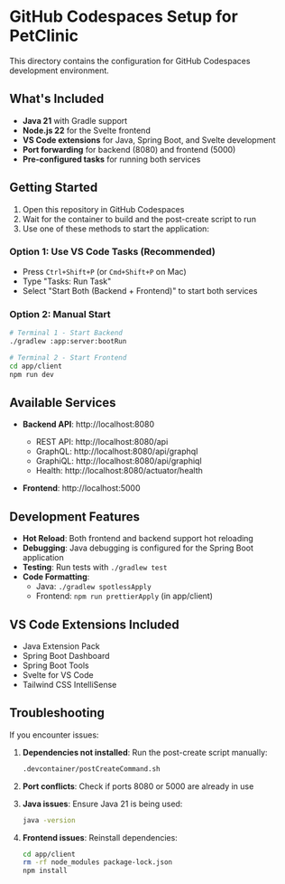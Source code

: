 # GitHub Codespaces Setup for PetClinic

This directory contains the configuration for GitHub Codespaces development environment.

## What's Included

- **Java 21** with Gradle support
- **Node.js 22** for the Svelte frontend
- **VS Code extensions** for Java, Spring Boot, and Svelte development
- **Port forwarding** for backend (8080) and frontend (5000)
- **Pre-configured tasks** for running both services

## Getting Started

1. Open this repository in GitHub Codespaces
2. Wait for the container to build and the post-create script to run
3. Use one of these methods to start the application:

### Option 1: Use VS Code Tasks (Recommended)
- Press `Ctrl+Shift+P` (or `Cmd+Shift+P` on Mac)
- Type "Tasks: Run Task"
- Select "Start Both (Backend + Frontend)" to start both services

### Option 2: Manual Start
```bash
# Terminal 1 - Start Backend
./gradlew :app:server:bootRun

# Terminal 2 - Start Frontend
cd app/client
npm run dev
```

## Available Services

- **Backend API**: http://localhost:8080
  - REST API: http://localhost:8080/api
  - GraphQL: http://localhost:8080/api/graphql
  - GraphiQL: http://localhost:8080/api/graphiql
  - Health: http://localhost:8080/actuator/health

- **Frontend**: http://localhost:5000

## Development Features

- **Hot Reload**: Both frontend and backend support hot reloading
- **Debugging**: Java debugging is configured for the Spring Boot application
- **Testing**: Run tests with `./gradlew test`
- **Code Formatting**: 
  - Java: `./gradlew spotlessApply`
  - Frontend: `npm run prettierApply` (in app/client)

## VS Code Extensions Included

- Java Extension Pack
- Spring Boot Dashboard
- Spring Boot Tools
- Svelte for VS Code
- Tailwind CSS IntelliSense

## Troubleshooting

If you encounter issues:

1. **Dependencies not installed**: Run the post-create script manually:
   ```bash
   .devcontainer/postCreateCommand.sh
   ```

2. **Port conflicts**: Check if ports 8080 or 5000 are already in use

3. **Java issues**: Ensure Java 21 is being used:
   ```bash
   java -version
   ```

4. **Frontend issues**: Reinstall dependencies:
   ```bash
   cd app/client
   rm -rf node_modules package-lock.json
   npm install
   ```
